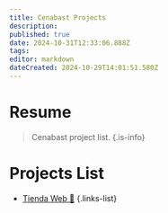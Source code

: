 ```yaml
---
title: Cenabast Projects
description: 
published: true
date: 2024-10-31T12:33:06.888Z
tags: 
editor: markdown
dateCreated: 2024-10-29T14:01:51.580Z
---
```


# Resume
> Cenabast project list.
{.is-info}


# Projects List

- [Tienda Web 🚀](tienda-web-intro)
{.links-list}